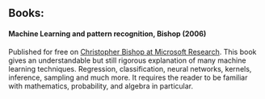 ## Books:

#### Machine Learning and pattern recognition, Bishop (2006)
Published for free on [Christopher Bishop at Microsoft Research](https://www.microsoft.com/en-us/research/people/cmbishop/#!publications).
This book gives an understandable but still rigorous explanation of many machine learning techniques. Regression, classification, neural networks, kernels, inference, sampling and much more. It requires the reader to be familiar with mathematics, probability, and algebra in particular.
